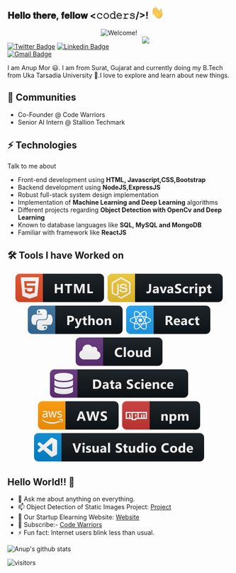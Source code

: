 <h2> 𝐇𝐞𝐥𝐥𝐨 𝐭𝐡𝐞𝐫𝐞, 𝐟𝐞𝐥𝐥𝐨𝐰 <𝚌𝚘𝚍𝚎𝚛𝚜/>! <img src="https://raw.githubusercontent.com/ABSphreak/ABSphreak/master/gifs/Hi.gif" width="30px"></h2>

<div align="center" width="50">

<img src="https://fontmeme.com/permalink/210127/15f1528cfe6131a6bb74101125067172.png" alt="Welcome!" width="300"/>

</div>

<img align='right' src='https://user-images.githubusercontent.com/5713670/87202985-820dcb80-c2b6-11ea-9f56-7ec461c497c3.gif' width='200"'>

[![Twitter Badge](https://img.shields.io/badge/-@Anup_302-1ca0f1?style=flat-square&labelColor=1ca0f1&logo=twitter&logoColor=white&link=https://twitter.com/Anup_302)](https://twitter.com/Anup_302) [![Linkedin Badge](https://img.shields.io/badge/-AnupMor-blue?style=flat-square&logo=Linkedin&logoColor=white&link=https://www.linkedin.com/in/anup-mor)](https://www.linkedin.com/in/anup-mor)
[![Gmail Badge](https://img.shields.io/badge/-anupmore302@gmail.com-c14438?style=flat-square&logo=Gmail&logoColor=white&link=mailto:anupmore302@gmail.com)](mailto:anupmore302@gmail.com)

I am Anup Mor 😃. I am from Surat, Gujarat and currently doing my B.Tech from Uka Tarsadia University 🏫.I love to explore and learn about new things.
## 👯 Communities
* Co-Founder @ Code Warriors
* Senior AI Intern @ Stallion Techmark

## ⚡ Technologies
Talk to me about
- Front-end development using **HTML, Javascript,CSS,Bootstrap**
- Backend development using **NodeJS,ExpressJS**
- Robust full-stack system design implementation
- Implementation of **Machine Learning and Deep Learning** algorithms
- Different projects regarding **Object Detection with OpenCv and Deep Learning**
- Known to database languages like **SQL, MySQL and MongoDB**
- Familiar with framework like **ReactJS**

## 🛠️ Tools I have Worked on

<p align="center">
 <img src="https://raw.githubusercontent.com/8bithemant/8bithemant/master/svg/dev/languages/html.svg" alt="Twitter" style="vertical-align:top; margin:4px"><img src="https://raw.githubusercontent.com/8bithemant/8bithemant/master/svg/dev/languages/js.svg" alt="Twitter" style="vertical-align:top; margin:4px"><img src="https://raw.githubusercontent.com/8bithemant/8bithemant/master/svg/dev/languages/python.svg" alt="Twitter" style="vertical-align:top; margin:4px"><img src="https://raw.githubusercontent.com/8bithemant/8bithemant/master/svg/dev/frameworks/react.svg" alt="Twitter" style="vertical-align:top; margin:4px"><img src="https://raw.githubusercontent.com/8bithemant/8bithemant/master/svg/dev/misc/cloud.svg" alt="Twitter" style="vertical-align:top; margin:4px"><img src="https://raw.githubusercontent.com/8bithemant/8bithemant/master/svg/dev/misc/datascience.svg" alt="Twitter" style="vertical-align:top; margin:4px"><img src="https://raw.githubusercontent.com/8bithemant/8bithemant/master/svg/dev/services/aws.svg" alt="Twitter" style="vertical-align:top; margin:4px"><img src="https://raw.githubusercontent.com/8bithemant/8bithemant/master/svg/dev/services/npm.svg" alt="Twitter" style="vertical-align:top; margin:4px"><img src="https://raw.githubusercontent.com/8bithemant/8bithemant/master/svg/dev/tools/visualstudio_code.svg" alt="Twitter" style="vertical-align:top; margin:4px">

</p>


## Hello World!! 🤔
- 💬 Ask me about anything on everything.
- 📫 Object Detection of Static Images Project: [Project](https://github.com/Anupmor1998/Obect-Detection-Using-Deep-Learning)
- 🎯 Our Startup Elearning Website: [Website](https://codewarriors2020.github.io/)
- 🔔 Subscribe:- [Code Warriors](https://www.youtube.com/channel/CodeWarriors)
- ⚡ Fun fact: Internet users blink less than usual.

![Anup's github stats](https://github-readme-stats.vercel.app/api?username=Anupmor1998&hide=["issues"]&show_icons=true)

![visitors](https://visitor-badge.glitch.me/badge?page_id=mayank8200.Anupmor1998)

